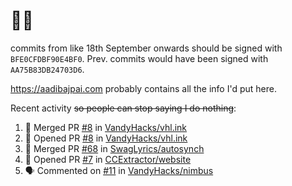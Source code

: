 # 👋🏻
<!--
**aadibajpai/aadibajpai** is a ✨ _special_ ✨ repository because its `README.md` (this file) appears on your GitHub profile.
-->
commits from like 18th September onwards should be signed with `BFE0CFDBF90E4BF0`. Prev. commits would have been signed with `AA75B83DB24703D6`.

https://aadibajpai.com probably contains all the info I'd put here.

Recent activity ~~so people can stop saying I do nothing~~:
<!--START_SECTION:activity-->
1. 🎉 Merged PR [#8](https://github.com/VandyHacks/vhl.ink/pull/8) in [VandyHacks/vhl.ink](https://github.com/VandyHacks/vhl.ink)
2. 💪 Opened PR [#8](https://github.com/VandyHacks/vhl.ink/pull/8) in [VandyHacks/vhl.ink](https://github.com/VandyHacks/vhl.ink)
3. 🎉 Merged PR [#68](https://github.com/SwagLyrics/autosynch/pull/68) in [SwagLyrics/autosynch](https://github.com/SwagLyrics/autosynch)
4. 💪 Opened PR [#7](https://github.com/CCExtractor/website/pull/7) in [CCExtractor/website](https://github.com/CCExtractor/website)
5. 🗣 Commented on [#11](https://github.com/VandyHacks/nimbus/issues/11) in [VandyHacks/nimbus](https://github.com/VandyHacks/nimbus)
<!--END_SECTION:activity-->
